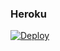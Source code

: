 ### Heroku
[![Deploy](https://www.herokucdn.com/deploy/button.svg)](https://heroku.com/deploy?template=https://github.com/Yosolo1/Yosolojav)
